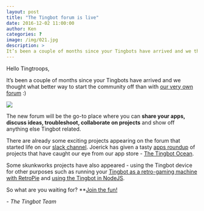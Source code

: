 ```yaml
---
layout: post
title: "The Tingbot forum is live"
date: 2016-12-02 11:00:00
author: Ken
categories: ?
image: /img/021.jpg
description: >
It’s been a couple of months since your Tingbots have arrived and we thought what better way to start the community off than with our very own forum :)
---
```


Hello Tingtroops,

It’s been a couple of months since your Tingbots have arrived and we thought what better way to start the community off than with [our very own forum](//forum.tingbot.com/) :)

![](/img/021-1.png)


The new forum will be the go-to place where you can **share your apps, discuss ideas, troubleshoot, collaborate on projects** and show off anything else Tingbot related.

There are already some exciting projects appearing on the forum that started life on our [slack channel](//slack.tingbot.com/). Joerick has given a tasty [apps roundup](//forum.tingbot.com/topic/37/tasty-apps-roundup) of projects that have caught our eye from our app store - [The Tingbot Ocean](//ocean.tingbot.com/).

Some skunkworks projects have also appeared - using the Tingbot device for other purposes such as running your [Tingbot as a retro-gaming machine with RetroPie](//forum.tingbot.com/topic/4/tingbot-with-emulationstation-and-retropie) and [using the Tingbot in NodeJS](//forum.tingbot.com/topic/42/using-the-tingbot-in-nodejs-with-tingbot-node-on-raspbian).

So what are you waiting for? **[Join the fun!](//forum.tingbot.com/)

*- The Tingbot Team*